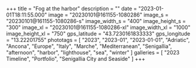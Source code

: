 +++
title = "Fog at the harbor"
description = ""
date = "2023-01-01T18:11:55.000"
image = "20230101@161155-1080286"
image_s = "20230101@161155-1080286-s"
image_width_s = "400"
image_height_s = "300"
image_xl = "20230101@161155-1080286-xl"
image_width_xl = "1000"
image_height_xl = "750"
gps_latitude = "43.7230161833333"
gps_longitude = "13.22201755"
phototags = [ "2023", "2023-01", "2023-01-01", "Adriatic", "Ancona", "Europe", "Italy", "Marche", "Mediterranean", "Senigallia", "afternoon", "harbor", "lighthouse", "sea", "winter" ]
galleries = [ "2023 Timeline", "Portfolio", "Senigallia City and Seaside" ]
+++
